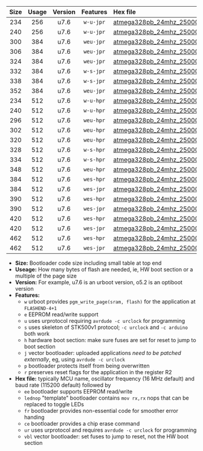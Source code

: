 |Size|Usage|Version|Features|Hex file|
|:-:|:-:|:-:|:-:|:--|
|234|256|u7.6|`w-u-jpr`|[atmega328pb_24mhz_250000bps_ur_vbl.hex](https://raw.githubusercontent.com/stefanrueger/urboot/main/atmega328pb_24mhz_250000bps_ur_vbl.hex)|
|240|256|u7.6|`w-u-jpr`|[atmega328pb_24mhz_250000bps_lednop_ur_vbl.hex](https://raw.githubusercontent.com/stefanrueger/urboot/main/atmega328pb_24mhz_250000bps_lednop_ur_vbl.hex)|
|300|384|u7.6|`weu-jpr`|[atmega328pb_24mhz_250000bps_ee_ur_vbl.hex](https://raw.githubusercontent.com/stefanrueger/urboot/main/atmega328pb_24mhz_250000bps_ee_ur_vbl.hex)|
|306|384|u7.6|`weu-jpr`|[atmega328pb_24mhz_250000bps_ee_lednop_ur_vbl.hex](https://raw.githubusercontent.com/stefanrueger/urboot/main/atmega328pb_24mhz_250000bps_ee_lednop_ur_vbl.hex)|
|324|384|u7.6|`weu-jpr`|[atmega328pb_24mhz_250000bps_ee_lednop_fr_ur_vbl.hex](https://raw.githubusercontent.com/stefanrueger/urboot/main/atmega328pb_24mhz_250000bps_ee_lednop_fr_ur_vbl.hex)|
|332|384|u7.6|`w-s-jpr`|[atmega328pb_24mhz_250000bps_vbl.hex](https://raw.githubusercontent.com/stefanrueger/urboot/main/atmega328pb_24mhz_250000bps_vbl.hex)|
|338|384|u7.6|`w-s-jpr`|[atmega328pb_24mhz_250000bps_lednop_vbl.hex](https://raw.githubusercontent.com/stefanrueger/urboot/main/atmega328pb_24mhz_250000bps_lednop_vbl.hex)|
|352|384|u7.6|`weu-jpr`|[atmega328pb_24mhz_250000bps_ee_lednop_fr_ce_ur_vbl.hex](https://raw.githubusercontent.com/stefanrueger/urboot/main/atmega328pb_24mhz_250000bps_ee_lednop_fr_ce_ur_vbl.hex)|
|234|512|u7.6|`w-u-hpr`|[atmega328pb_24mhz_250000bps_ur.hex](https://raw.githubusercontent.com/stefanrueger/urboot/main/atmega328pb_24mhz_250000bps_ur.hex)|
|240|512|u7.6|`w-u-hpr`|[atmega328pb_24mhz_250000bps_lednop_ur.hex](https://raw.githubusercontent.com/stefanrueger/urboot/main/atmega328pb_24mhz_250000bps_lednop_ur.hex)|
|296|512|u7.6|`weu-hpr`|[atmega328pb_24mhz_250000bps_ee_ur.hex](https://raw.githubusercontent.com/stefanrueger/urboot/main/atmega328pb_24mhz_250000bps_ee_ur.hex)|
|302|512|u7.6|`weu-hpr`|[atmega328pb_24mhz_250000bps_ee_lednop_ur.hex](https://raw.githubusercontent.com/stefanrueger/urboot/main/atmega328pb_24mhz_250000bps_ee_lednop_ur.hex)|
|320|512|u7.6|`weu-hpr`|[atmega328pb_24mhz_250000bps_ee_lednop_fr_ur.hex](https://raw.githubusercontent.com/stefanrueger/urboot/main/atmega328pb_24mhz_250000bps_ee_lednop_fr_ur.hex)|
|328|512|u7.6|`w-s-hpr`|[atmega328pb_24mhz_250000bps.hex](https://raw.githubusercontent.com/stefanrueger/urboot/main/atmega328pb_24mhz_250000bps.hex)|
|334|512|u7.6|`w-s-hpr`|[atmega328pb_24mhz_250000bps_lednop.hex](https://raw.githubusercontent.com/stefanrueger/urboot/main/atmega328pb_24mhz_250000bps_lednop.hex)|
|348|512|u7.6|`weu-hpr`|[atmega328pb_24mhz_250000bps_ee_lednop_fr_ce_ur.hex](https://raw.githubusercontent.com/stefanrueger/urboot/main/atmega328pb_24mhz_250000bps_ee_lednop_fr_ce_ur.hex)|
|384|512|u7.6|`wes-hpr`|[atmega328pb_24mhz_250000bps_ee.hex](https://raw.githubusercontent.com/stefanrueger/urboot/main/atmega328pb_24mhz_250000bps_ee.hex)|
|384|512|u7.6|`wes-jpr`|[atmega328pb_24mhz_250000bps_ee_vbl.hex](https://raw.githubusercontent.com/stefanrueger/urboot/main/atmega328pb_24mhz_250000bps_ee_vbl.hex)|
|390|512|u7.6|`wes-hpr`|[atmega328pb_24mhz_250000bps_ee_lednop.hex](https://raw.githubusercontent.com/stefanrueger/urboot/main/atmega328pb_24mhz_250000bps_ee_lednop.hex)|
|390|512|u7.6|`wes-jpr`|[atmega328pb_24mhz_250000bps_ee_lednop_vbl.hex](https://raw.githubusercontent.com/stefanrueger/urboot/main/atmega328pb_24mhz_250000bps_ee_lednop_vbl.hex)|
|420|512|u7.6|`wes-hpr`|[atmega328pb_24mhz_250000bps_ee_lednop_fr.hex](https://raw.githubusercontent.com/stefanrueger/urboot/main/atmega328pb_24mhz_250000bps_ee_lednop_fr.hex)|
|420|512|u7.6|`wes-jpr`|[atmega328pb_24mhz_250000bps_ee_lednop_fr_vbl.hex](https://raw.githubusercontent.com/stefanrueger/urboot/main/atmega328pb_24mhz_250000bps_ee_lednop_fr_vbl.hex)|
|462|512|u7.6|`wes-hpr`|[atmega328pb_24mhz_250000bps_ee_lednop_fr_ce.hex](https://raw.githubusercontent.com/stefanrueger/urboot/main/atmega328pb_24mhz_250000bps_ee_lednop_fr_ce.hex)|
|462|512|u7.6|`wes-jpr`|[atmega328pb_24mhz_250000bps_ee_lednop_fr_ce_vbl.hex](https://raw.githubusercontent.com/stefanrueger/urboot/main/atmega328pb_24mhz_250000bps_ee_lednop_fr_ce_vbl.hex)|

- **Size:** Bootloader code size including small table at top end
- **Useage:** How many bytes of flash are needed, ie, HW boot section or a multiple of the page size
- **Version:** For example, u7.6 is an urboot version, o5.2 is an optiboot version
- **Features:**
  + `w` urboot provides `pgm_write_page(sram, flash)` for the application at `FLASHEND-4+1`
  + `e` EEPROM read/write support
  + `u` uses urprotocol requiring `avrdude -c urclock` for programming
  + `s` uses skeleton of STK500v1 protocol; `-c urclock` and `-c arduino` both work
  + `h` hardware boot section: make sure fuses are set for reset to jump to boot section
  + `j` vector bootloader: uploaded applications *need to be patched externally*, eg, using `avrdude -c urclock`
  + `p` bootloader protects itself from being overwritten
  + `r` preserves reset flags for the application in the register R2
- **Hex file:** typically MCU name, oscillator frequency (16 MHz default) and baud rate (115200 default) followed by
  + `ee` bootloader supports EEPROM read/write
  + `lednop` "template" bootloader contains `mov rx,rx` nops that can be replaced to toggle LEDs
  + `fr` bootloader provides non-essential code for smoother error handing
  + `ce` bootloader provides a chip erase command
  + `ur` uses urprotocol and requires `avrdude -c urclock` for programming
  + `vbl` vector bootloader: set fuses to jump to reset, not the HW boot section
